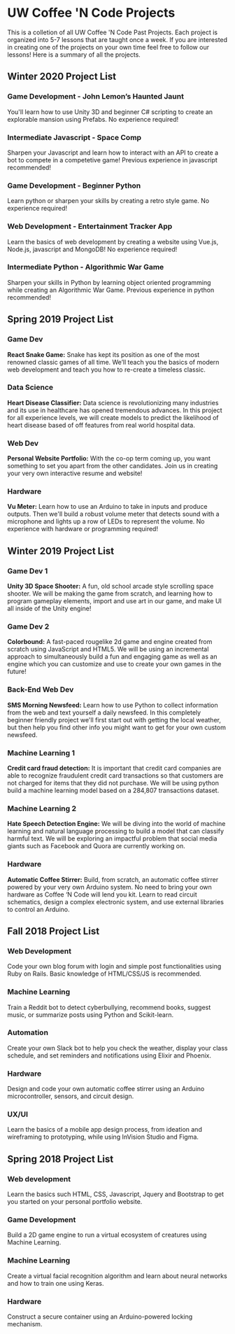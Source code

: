 # UW Coffee 'N Code Projects
This is a colletion of all UW Coffee 'N Code Past Projects. Each project is organized into 5-7 lessons that are taught once a week. If you are interested in creating one of the projects on your own time feel free to follow our lessons! Here is a summary of all the projects.

## Winter 2020 Project List  
### Game Development - John Lemon’s Haunted Jaunt

You'll learn how to use Unity 3D and beginner C# scripting to create an explorable mansion using Prefabs. No experience required!
  
### Intermediate Javascript - Space Comp  
  
Sharpen your Javascript and learn how to interact with an API to create a bot to compete in a competetive game! Previous experience
in javascript recommended!

### Game Development - Beginner Python
  
Learn python or sharpen your skills by creating a retro style game. No experience required!
  
### Web Development - Entertainment Tracker App

Learn the basics of web development by creating a website using Vue.js, Node.js, javascript and MongoDB! No experience required!
  
### Intermediate Python - Algorithmic War Game

Sharpen your skills in Python by learning object oriented programming while creating an Algorithmic War Game. Previous experience in python recommended!

## Spring 2019 Project List

### Game Dev 
**React Snake Game:** Snake has kept its position as one of the most renowned classic games of all time. We’ll teach you the basics of modern web development and teach you how to re-create a timeless classic.

### Data Science
**Heart Disease Classifier:** Data science is revolutionizing many industries and its use in healthcare has opened tremendous advances. In this project for all experience levels, we will create models to predict the likelihood of heart disease based of off features from real world hospital data.

### Web Dev
**Personal Website Portfolio:** With the co-op term coming up, you want something to set you apart from the other candidates. Join us in creating your very own interactive resume and website!

### Hardware
**Vu Meter:** Learn how to use an Arduino to take in inputs and produce outputs. Then we'll build a robust volume meter that detects sound with a microphone and lights up a row of LEDs to represent the volume. No experience with hardware or programming required!

## Winter 2019 Project List

### Game Dev 1
**Unity 3D Space Shooter:** A fun, old school arcade style scrolling space shooter. We will be making the game from scratch, and learning how to program gameplay elements, import and use art in our game, and make UI all inside of the Unity engine!

### Game Dev 2
**Colorbound:** A fast-paced rougelike 2d game and engine created from scratch using JavaScript and HTML5. We will be using an incremental approach to simultaneously build a fun and engaging game as well as an engine which you can customize and use to create your own games in the future!

### Back-End Web Dev
**SMS Morning Newsfeed:** Learn how to use Python to collect information from the web and text yourself a daily newsfeed. In this completely beginner friendly project we'll first start out with getting the local weather, but then help you find other info you might want to get for your own custom newsfeed.

### Machine Learning 1
**Credit card fraud detection:** It is important that credit card companies are able to recognize fraudulent credit card transactions so that customers are not charged for items that they did not purchase. We will be using python build a machine learning model based on a 284,807  transactions dataset.

### Machine Learning 2
**Hate Speech Detection Engine:** We will be diving into the world of machine learning and natural language processing to build a model that can classify harmful text. We will be exploring an impactful problem that social media giants such as Facebook and Quora are currently working on.

### Hardware
**Automatic Coffee Stirrer:** Build, from scratch, an automatic coffee stirrer powered by your very own Arduino system. No need to bring your own hardware as Coffee ‘N Code will lend you kit. Learn to read circuit schematics, design a complex electronic system, and use external libraries to control an Arduino.

## Fall 2018 Project List

### Web Development
Code your own blog forum with login and simple post functionalities using Ruby on Rails. Basic knowledge of HTML/CSS/JS is recommended.

### Machine Learning
Train a Reddit bot to detect cyberbullying, recommend books, suggest music, or summarize posts using Python and Scikit-learn.

### Automation
Create your own Slack bot to help you check the weather, display your class schedule, and set reminders and notifications using Elixir and Phoenix.

### Hardware
Design and code your own automatic coffee stirrer using an Arduino microcontroller, sensors, and circuit design.

### UX/UI
Learn the basics of a mobile app design process, from ideation and wireframing to prototyping, while using InVision Studio and Figma.

## Spring 2018 Project List

### Web development
Learn the basics such HTML, CSS, Javascript, Jquery and Bootstrap to get you started on your personal portfolio website.
### Game Development
Build a 2D game engine to run a virtual ecosystem of creatures using Machine Learning.
### Machine Learning
Create a virtual facial recognition algorithm and learn about neural networks and how to train one using Keras.
### Hardware
Construct a secure container using an Arduino-powered locking mechanism.

 